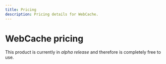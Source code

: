 ```yaml
---
title: Pricing
description: Pricing details for WebCache.
---
```


# WebCache pricing

This product is currently in _alpha release_ and therefore is completely free to use.
